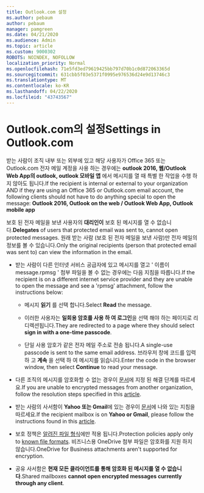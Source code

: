 ```yaml
---
title: Outlook.com 설정
ms.author: pebaum
author: pebaum
manager: pamgreen
ms.date: 04/21/2020
ms.audience: Admin
ms.topic: article
ms.custom: 9000302
ROBOTS: NOINDEX, NOFOLLOW
localization_priority: Normal
ms.openlocfilehash: 71e5fd3ed79619425bb797d70b1c0d872063365d
ms.sourcegitcommit: 631cbb5f03e5371f0995e976536d24e9d13746c3
ms.translationtype: MT
ms.contentlocale: ko-KR
ms.lasthandoff: 04/22/2020
ms.locfileid: "43743567"
---
```

# <a name="settings-in-outlookcom"></a><span data-ttu-id="ab0de-102">Outlook.com의 설정</span><span class="sxs-lookup"><span data-stu-id="ab0de-102">Settings in Outlook.com</span></span>

<span data-ttu-id="ab0de-103">받는 사람이 조직 내부 또는 외부에 있고 해당 사용자가 Office 365 또는 Outlook.com 전자 메일 계정을 사용 하는 경우에는 **outlook 2016, 웹/Outlook Web App의 outlook, outlook 모바일 앱** 에서 메시지를 열 때 특별 한 작업을 수행 하지 않아도 됩니다.</span><span class="sxs-lookup"><span data-stu-id="ab0de-103">If the recipient is internal or external to your organization AND if they are using an Office 365 or Outlook.com email account, the following clients should not have to do anything special to open the message: **Outlook 2016, Outlook on the web / Outlook Web App, Outlook mobile app**</span></span>

<span data-ttu-id="ab0de-104">보호 된 전자 메일을 보낸 사용자의 **대리인이** 보호 된 메시지를 열 수 없습니다.</span><span class="sxs-lookup"><span data-stu-id="ab0de-104">**Delegates** of users that protected email was sent to, cannot open protected messages.</span></span> <span data-ttu-id="ab0de-105">원래 받는 사람 (보호 된 전자 메일을 보낸 사람)만 전자 메일의 정보를 볼 수 있습니다.</span><span class="sxs-lookup"><span data-stu-id="ab0de-105">Only the original recipients (person that protected email was sent to) can view the information in the email.</span></span>

- <span data-ttu-id="ab0de-106">받는 사람이 다른 인터넷 서비스 공급자에 있고 메시지를 열고 ' 이름이 message.rpmsg&nbsp;' 첨부 파일을 볼 수 없는 경우에는 다음 지침을 따릅니다.</span><span class="sxs-lookup"><span data-stu-id="ab0de-106">If the recipient is on a different internet service provider and they are&nbsp;unable to open the message and see a 'rpmsg' attachment, follow the instructions below:</span></span>
    
    - <span data-ttu-id="ab0de-107">메시지 **읽기** 를 선택 합니다.</span><span class="sxs-lookup"><span data-stu-id="ab0de-107">Select **Read** the message.</span></span>
    
    - <span data-ttu-id="ab0de-108">이러한 사용자는 **일회용 암호를 사용 하 여 로그인**을 선택 해야 하는 페이지로 리디렉션됩니다.</span><span class="sxs-lookup"><span data-stu-id="ab0de-108">They are redirected to a page where they should select **sign in with a one-time passcode**.</span></span>
    
    - <span data-ttu-id="ab0de-109">단일 사용 암호가 같은 전자 메일 주소로 전송 됩니다.</span><span class="sxs-lookup"><span data-stu-id="ab0de-109">A single-use passcode is sent to the same email address.</span></span> <span data-ttu-id="ab0de-110">브라우저 창에 코드를 입력 하 고 **계속** 을 선택 하 여 메시지를 읽습니다.</span><span class="sxs-lookup"><span data-stu-id="ab0de-110">Enter the code in the browser window, then select **Continue** to read your message.</span></span>

- <span data-ttu-id="ab0de-111">다른 조직의 메시지를 암호화할 수 없는 경우이 [문서](https://support.office.com/article/known-issues-opening-irm-protected-emails-sent-from-users-in-other-office-365-organizations-0dec0593-a05d-4aa2-8445-9311ebab3164)에 지정 된 해결 단계를 따르세요.</span><span class="sxs-lookup"><span data-stu-id="ab0de-111">If you are unable to encrypted messages from another organization, follow the resolution steps specified in this [article](https://support.office.com/article/known-issues-opening-irm-protected-emails-sent-from-users-in-other-office-365-organizations-0dec0593-a05d-4aa2-8445-9311ebab3164).</span></span>

- <span data-ttu-id="ab0de-112">받는 사람의 사서함이 **Yahoo 또는 Gmail**에 있는 경우이 [문서](https://support.office.com/article/how-do-i-open-a-protected-message-1157a286-8ecc-4b1e-ac43-2a608fbf3098)에 나와</span> 있는 지침을 따르세요.</span><span class="sxs-lookup"><span data-stu-id="ab0de-112">If the recipient mailbox is on **Yahoo or Gmail**, please follow the instructions</span> found in this [article](https://support.office.com/article/how-do-i-open-a-protected-message-1157a286-8ecc-4b1e-ac43-2a608fbf3098).</span></span>

- <span data-ttu-id="ab0de-113">보호 정책은 [알려진 파일 형식](https://docs.microsoft.com/azure/information-protection/rms-client/client-admin-guide-file-types)에만 적용 됩니다.</span><span class="sxs-lookup"><span data-stu-id="ab0de-113">Protection policies apply only to [known file formats](https://docs.microsoft.com/azure/information-protection/rms-client/client-admin-guide-file-types).</span></span> <span data-ttu-id="ab0de-114">비즈니스용 OneDrive 첨부 파일은 암호화를 지원 하지 않습니다.</span><span class="sxs-lookup"><span data-stu-id="ab0de-114">OneDrive for Business attachments aren't supported for encryption.</span></span>

- <span data-ttu-id="ab0de-115">공유 사서함은 **현재 모든 클라이언트를 통해 암호화 된 메시지를 열 수 없습니다**.</span><span class="sxs-lookup"><span data-stu-id="ab0de-115">Shared mailboxes **cannot open encrypted messages currently through any client**.</span></span> 
